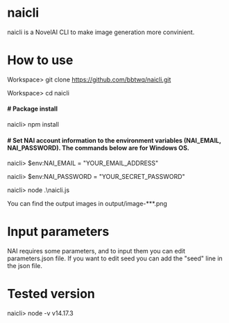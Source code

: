 # naicli
naicli is a NovelAI CLI to make image generation more convinient.

# How to use
Workspace> git clone https://github.com/bbtwq/naicli.git

Workspace> cd naicli

#### \# Package install

naicli> npm install

#### \# Set NAI account information to the environment variables (NAI_EMAIL, NAI_PASSWORD). The commands below are for Windows OS.

naicli> $env:NAI_EMAIL = "YOUR_EMAIL_ADDRESS"

naicli> $env:NAI_PASSWORD = "YOUR_SECRET_PASSWORD"

naicli> node .\naicli.js

You can find the output images in output/image-***.png

# Input parameters
NAI requires some parameters, and to input them you can edit parameters.json file. If you want to edit seed you can add the "seed" line in the json file.

# Tested version
naicli> node -v
v14.17.3
